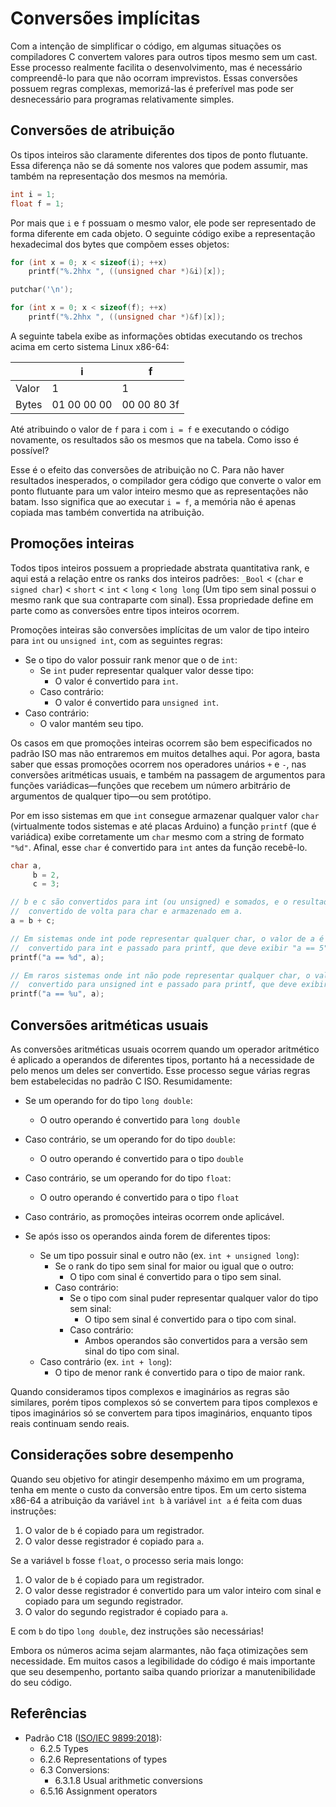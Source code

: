 # Conversões implícitas

Com a intenção de simplificar o código, em algumas situações os compiladores C
convertem valores para outros tipos mesmo sem um cast. Esse processo realmente
facilita o desenvolvimento, mas é necessário compreendê-lo para que não ocorram
imprevistos. Essas conversões possuem regras complexas, memorizá-las é
preferível mas pode ser desnecessário para programas relativamente simples.

## Conversões de atribuição

Os tipos inteiros são claramente diferentes dos tipos de ponto flutuante. Essa
diferença não se dá somente nos valores que podem assumir, mas também na
representação dos mesmos na memória.

```c
int i = 1;
float f = 1;
```

Por mais que `i` e `f` possuam o mesmo valor, ele pode ser representado de forma
diferente em cada objeto. O seguinte código exibe a representação hexadecimal
dos bytes que compõem esses objetos:

```c
for (int x = 0; x < sizeof(i); ++x)
    printf("%.2hhx ", ((unsigned char *)&i)[x]);

putchar('\n');

for (int x = 0; x < sizeof(f); ++x)
    printf("%.2hhx ", ((unsigned char *)&f)[x]);
```

<!-- ? Esse código funciona em qualquer implementação? -->

A seguinte tabela exibe as informações obtidas executando os trechos acima em
certo sistema Linux x86-64:

|       | i           | f           |
| ----- | ----------- | ----------- |
| Valor | 1           | 1           |
| Bytes | 01 00 00 00 | 00 00 80 3f |

Até atribuindo o valor de `f` para `i` com `i = f` e executando o código
novamente, os resultados são os mesmos que na tabela. Como isso é possível?

Esse é o efeito das conversões de atribuição no C. Para não haver resultados
inesperados, o compilador gera código que converte o valor em ponto flutuante
para um valor inteiro mesmo que as representações não batam. Isso significa que
ao executar `i = f`, a memória não é apenas copiada mas também convertida na
atribuição.

## Promoções inteiras

Todos tipos inteiros possuem a propriedade abstrata quantitativa rank, e aqui
está a relação entre os ranks dos inteiros padrões: `_Bool` < (`char` e
`signed char`) < `short` < `int` < `long` < `long long` (Um tipo sem sinal
possui o mesmo rank que sua contraparte com sinal). Essa propriedade define em
parte como as conversões entre tipos inteiros ocorrem.

Promoções inteiras são conversões implícitas de um valor de tipo inteiro para
`int` ou `unsigned int`, com as seguintes regras:

- Se o tipo do valor possuir rank menor que o de `int`:
  - Se `int` puder representar qualquer valor desse tipo:
    - O valor é convertido para `int`.
  - Caso contrário:
    - O valor é convertido para `unsigned int`.
- Caso contrário:
  - O valor mantém seu tipo.

Os casos em que promoções inteiras ocorrem são bem especificados no padrão ISO
mas não entraremos em muitos detalhes aqui. Por agora, basta saber que essas
promoções ocorrem nos operadores unários `+` e `-`, nas conversões aritméticas
usuais, e também na passagem de argumentos para funções variádicas—funções que
recebem um número arbitrário de argumentos de qualquer tipo—ou sem protótipo.

Por em isso sistemas em que `int` consegue armazenar qualquer valor `char`
(virtualmente todos sistemas e até placas Arduino) a função `printf` (que é
variádica) exibe corretamente um `char` mesmo com a string de formato `"%d"`.
Afinal, esse `char` é convertido para `int` antes da função recebê-lo.

```c
char a,
     b = 2,
     c = 3;

// b e c são convertidos para int (ou unsigned) e somados, e o resultado é
//  convertido de volta para char e armazenado em a.
a = b + c;

// Em sistemas onde int pode representar qualquer char, o valor de a é
//  convertido para int e passado para printf, que deve exibir "a == 5"
printf("a == %d", a);

// Em raros sistemas onde int não pode representar qualquer char, o valor de a é
//  convertido para unsigned int e passado para printf, que deve exibir "a == 5"
printf("a == %u", a);
```

## Conversões aritméticas usuais

As conversões aritméticas usuais ocorrem quando um operador aritmético é
aplicado a operandos de diferentes tipos, portanto há a necessidade de pelo
menos um deles ser convertido. Esse processo segue várias regras bem
estabelecidas no padrão C ISO. Resumidamente:

- Se um operando for do tipo `long double`:
  - O outro operando é convertido para `long double`
- Caso contrário, se um operando for do tipo `double`:
  - O outro operando é convertido para o tipo `double`
- Caso contrário, se um operando for do tipo `float`:
  - O outro operando é convertido para o tipo `float`
- Caso contrário, as promoções inteiras ocorrem onde aplicável.

- Se após isso os operandos ainda forem de diferentes tipos:
  - Se um tipo possuir sinal e outro não (ex. `int + unsigned long`):
    - Se o rank do tipo sem sinal for maior ou igual que o outro:
      - O tipo com sinal é convertido para o tipo sem sinal.
    - Caso contrário:
      - Se o tipo com sinal puder representar qualquer valor do tipo sem sinal:
        - O tipo sem sinal é convertido para o tipo com sinal.
      - Caso contrário:
        - Ambos operandos são convertidos para a versão sem sinal do tipo com
          sinal.
  - Caso contrário (ex. `int + long`):
    - O tipo de menor rank é convertido para o tipo de maior rank.

Quando consideramos tipos complexos e imaginários as regras são similares, porém
tipos complexos só se convertem para tipos complexos e tipos imaginários só se
convertem para tipos imaginários, enquanto tipos reais continuam sendo reais.

## Considerações sobre desempenho

Quando seu objetivo for atingir desempenho máximo em um programa, tenha em mente
o custo da conversão entre tipos. Em um certo sistema x86-64 a atribuição da
variável `int b` à variável `int a` é feita com duas instruções:

1. O valor de `b` é copiado para um registrador.
2. O valor desse registrador é copiado para `a`.

Se a variável `b` fosse `float`, o processo seria mais longo:

1. O valor de `b` é copiado para um registrador.
2. O valor desse registrador é convertido para um valor inteiro com sinal e
   copiado para um segundo registrador.
3. O valor do segundo registrador é copiado para `a`.

E com `b` do tipo `long double`, dez instruções são necessárias!

Embora os números acima sejam alarmantes, não faça otimizações sem necessidade.
Em muitos casos a legibilidade do código é mais importante que seu desempenho,
portanto saiba quando priorizar a manutenibilidade do seu código.

## Referências

- Padrão C18 ([ISO/IEC 9899:2018](https://www.iso.org/standard/74528.html)):
  - 6.2.5 Types
  - 6.2.6 Representations of types
  - 6.3 Conversions:
    - 6.3.1.8 Usual arithmetic conversions
    <!-- Conversões usadas na atribuição -->
  - 6.5.16 Assignment operators
